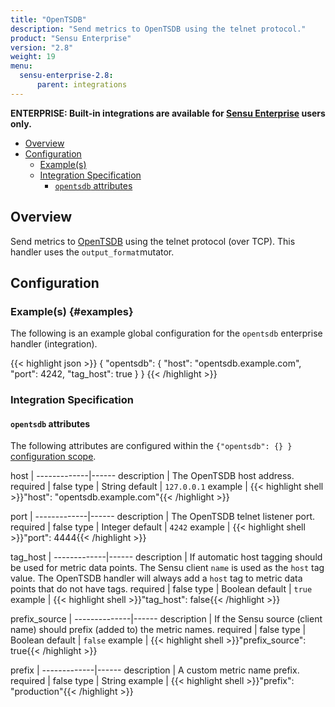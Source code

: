```yaml
---
title: "OpenTSDB"
description: "Send metrics to OpenTSDB using the telnet protocol."
product: "Sensu Enterprise"
version: "2.8"
weight: 19
menu:
  sensu-enterprise-2.8:
      parent: integrations
---
```

**ENTERPRISE: Built-in integrations are available for [Sensu Enterprise][1]
users only.**

- [Overview](#overview)
- [Configuration](#configuration)
  - [Example(s)](#examples)
  - [Integration Specification](#integration-specification)
    - [`opentsdb` attributes](#opentsdb-attributes)

## Overview

Send metrics to [OpenTSDB][2] using the telnet protocol (over TCP). This
handler uses the `output_format`mutator.

## Configuration

### Example(s) {#examples}

The following is an example global configuration for the `opentsdb` enterprise
handler (integration).

{{< highlight json >}}
{
  "opentsdb": {
    "host": "opentsdb.example.com",
    "port": 4242,
    "tag_host": true
  }
}
{{< /highlight >}}

### Integration Specification

#### `opentsdb` attributes

The following attributes are configured within the `{"opentsdb": {} }`
[configuration scope][3].

host         | 
-------------|------
description  | The OpenTSDB host address.
required     | false
type         | String
default      | `127.0.0.1`
example      | {{< highlight shell >}}"host": "opentsdb.example.com"{{< /highlight >}}

port         | 
-------------|------
description  | The OpenTSDB telnet listener port.
required     | false
type         | Integer
default      | `4242`
example      | {{< highlight shell >}}"port": 4444{{< /highlight >}}

tag_host     | 
-------------|------
description  | If automatic host tagging should be used for metric data points. The Sensu client `name` is used as the `host` tag value. The OpenTSDB handler will always add a `host` tag to metric data points that do not have tags.
required     | false
type         | Boolean
default      | `true`
example      | {{< highlight shell >}}"tag_host": false{{< /highlight >}}

prefix_source | 
--------------|------
description   | If the Sensu source (client name) should prefix (added to) the metric names.
required      | false
type          | Boolean
default       | `false`
example       | {{< highlight shell >}}"prefix_source": true{{< /highlight >}}

prefix       | 
-------------|------
description  | A custom metric name prefix.
required     | false
type         | String
example      | {{< highlight shell >}}"prefix": "production"{{< /highlight >}}

[1]:  /sensu-enterprise
[2]:  http://opentsdb.net?ref=sensu-enterprise
[3]:  /sensu-core/1.0/reference/configuration#configuration-scopes
